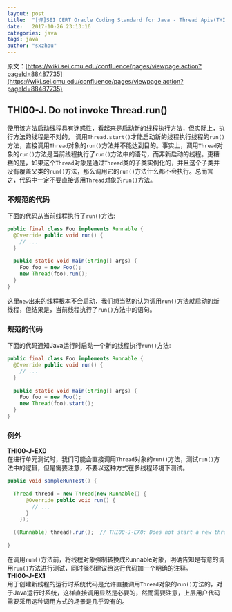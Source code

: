 ```yaml
---
layout: post
title:  "[译]SEI CERT Oracle Coding Standard for Java - Thread Apis(THI00-J)"
date:   2017-10-26 23:13:16
categories: java
tags: java
author: "sxzhou"
---
```


原文：[https://wiki.sei.cmu.edu/confluence/pages/viewpage.action?pageId=88487735](https://wiki.sei.cmu.edu/confluence/pages/viewpage.action?pageId=88487735)

## THI00-J. Do not invoke Thread.run()
使用该方法启动线程具有迷惑性，看起来是启动新的线程执行方法，但实际上，执行方法的线程是不对的。
调用`Thread.start()`才能启动新的线程执行线程的`run()`方法，直接调用`Thread`对象的`run()`方法并不能达到目的。事实上，调用`Thread`对象的`run()`方法是当前线程执行了`run()`方法中的语句，而非新启动的线程。更糟糕的是，如果这个`Thread`对象是通过`Thread`类的子类实例化的，并且这个子类并没有覆盖父类的`run()`方法，那么调用它的`run()`方法什么都不会执行。总而言之，代码中一定不要直接调用`Thread`对象的`run()`方法。   

### 不规范的代码  
下面的代码从当前线程执行了`run()`方法:  
```java
public final class Foo implements Runnable {
  @Override public void run() {
    // ...
  }
 
  public static void main(String[] args) {
    Foo foo = new Foo();
    new Thread(foo).run();
  }
}
```
这里`new`出来的线程根本不会启动，我们想当然的认为调用`run()`方法就启动的新线程，但结果是，当前线程执行了`run()`方法中的语句。  

### 规范的代码
下面的代码通知Java运行时启动一个新的线程执行`run()`方法:
```java
public final class Foo implements Runnable {
  @Override public void run() {
    // ...
  }
 
  public static void main(String[] args) {
    Foo foo = new Foo();
    new Thread(foo).start();
  }
}

```
### 例外 
**THI00-J-EX0**  
在进行单元测试时，我们可能会直接调用`Thread`对象的`run()`方法，测试`run()`方法中的逻辑，但是需要注意，不要以这种方式在多线程环境下测试。  
```java
public void sampleRunTest() {
 
  Thread thread = new Thread(new Runnable() {
      @Override public void run() {
        // ...
      }
    });
   
  ((Runnable) thread).run();  // THI00-J-EX0: Does not start a new thread
 
}
```  
在调用`run()`方法前，将线程对象强制转换成Runnable对象，明确告知是有意的调用`run()`方法进行测试，同时强烈建议给这行代码加一个明确的注释。  
**THI00-J-EX1**  
用于创建新线程的运行时系统代码是允许直接调用`Thread`对象的`run()`方法的，对于Java运行时系统，这样直接调用显然是必要的，然而需要注意，上层用户代码需要采用这种调用方式的场景是几乎没有的。  